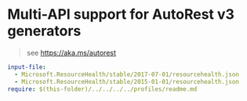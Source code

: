 # Multi-API support for AutoRest v3 generators

> see https://aka.ms/autorest

``` yaml $(enable-multi-api)
input-file:
  - Microsoft.ResourceHealth/stable/2017-07-01/resourcehealth.json
  - Microsoft.ResourceHealth/stable/2015-01-01/resourcehealth.json
require: $(this-folder)/../../../../profiles/readme.md
```
